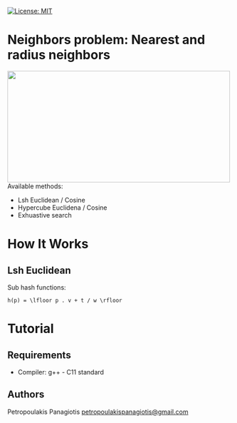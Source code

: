 [![License: MIT](https://img.shields.io/badge/License-MIT-yellow.svg)](https://opensource.org/licenses/MIT)
# Neighbors problem: Nearest and radius neighbors
<img src="https://cdn-images-1.medium.com/max/1600/0*Sk18h9op6uK9EpT8." width="500px" height="250px"> <br />
Available methods: 
* Lsh Euclidean / Cosine
* Hypercube Euclidena / Cosine
* Exhuastive search

# How It Works
## Lsh Euclidean
Sub hash functions:
```
h(p) = \lfloor p . v + t / w \rfloor
```


# Tutorial 

## Requirements
* Compiler: g++ - C11 standard

## Authors
Petropoulakis Panagiotis petropoulakispanagiotis@gmail.com
